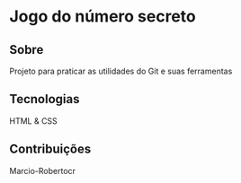 <h1>Jogo do número secreto</h1>

<h2>Sobre</h2>
<p>Projeto para praticar as utilidades do Git e suas ferramentas</p>

<h2>Tecnologias</h2>
<p>HTML & CSS</p>

## Contribuições

Marcio-Robertocr


```

